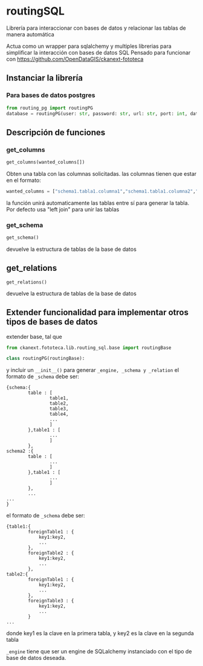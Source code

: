 # routingSQL
Librería para interaccionar con bases de datos y relacionar las tablas de manera automática

Actua como un wrapper para sqlalchemy y multiples librerias para simplificar la interacción con bases de datos SQL
Pensado para funcionar con https://github.com/OpenDataGIS/ckanext-fototeca

## Instanciar la librería
### Para bases de datos postgres
```python
from routing_pg import routingPG
database = routingPG(user: str, password: str, url: str, port: int, database: str)
```

## Descripción de funciones
### get_columns
```python
get_columns(wanted_columns[])
```
Obten una tabla con las columnas solicitadas.
las columnas tienen que estar en el formato:
```python
wanted_columns = ["schema1.tabla1.columna1","schema1.tabla1.columna2","schema1.tabla2.columna3","schema2.tabla3.columna4"]
```
la función unirá automaticamente las tablas entre sí para generar la tabla.
Por defecto usa "left join" para unir las tablas

### get_schema
```python
get_schema()
```
devuelve la estructura de tablas de la base de datos 

## get_relations
```pythons
get_relations()
```
devuelve la estructura de tablas de la base de datos 

## Extender funcionalidad para implementar otros tipos de bases de datos
extender base, tal que
```python
from ckanext.fototeca.lib.routing_sql.base import routingBase

class routingPG(routingBase):
```

y incluir un `__init__()` para generar `_engine, _schema y _relation` 
el formato de `_schema` debe ser:
```
{schema:{
        table : [
                table1,
                table2,
                table3,
                table4,
                ...
                ]
        },table1 : [
                ...
                ]
        },
schema2 :{
        table : [
                ...
                ]
        },table1 : [
                ...
                ]
        },
        ...
...
}
```

el formato de `_schema` debe ser:
```
{table1:{
        foreignTable1 : {
            key1:key2,
            ...
        },
        foreignTable2 : {
            key1:key2,
            ...
        },
table2:{
        foreignTable1 : {
            key1:key2,
            ...
        },
        foreignTable3 : {
            key1:key2,
            ...
        }
...
```
donde key1 es la clave en la primera tabla, y key2 es la clave en la segunda tabla

`_engine` tiene que ser un engine de SQLalchemy instanciado con el tipo de base de datos deseada.
